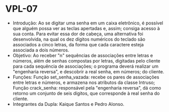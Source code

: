 # VPL-07
- Introdução:
Ao se digitar uma senha em um caixa eletrônico, é possível que alguém possa ver as teclas apertadas e, assim; consiga acesso à sua conta. Para evitar essa dor de cabeça, uma alternativa foi desenvolvida, na qual os dez dígitos numéricos do teclado são associados a cinco letras, da forma que cada caractere esteja associada a dois números.
- Objetivo:
Ao receber "n" sequências de associações entre letras e números, além de senhas compostas por letras, digitadas pelo cliente para cada sequência de associações; o programa deverá realizar um "engenharia reversa", e descobrir a real senha, em números; do cliente.
- Funções:
Função set_senha_vazada: recebe os pares de associações entre letras e números, e armazena nos atributos da classe Intruso;
Função crack_senha: responsável pela "engenharia reversa", dá como retorno um conjunto de seis dígitos, que corresponde à real senha do cliente.
- Integrantes da Dupla:
Kaique Santos e Pedro Alonso.
